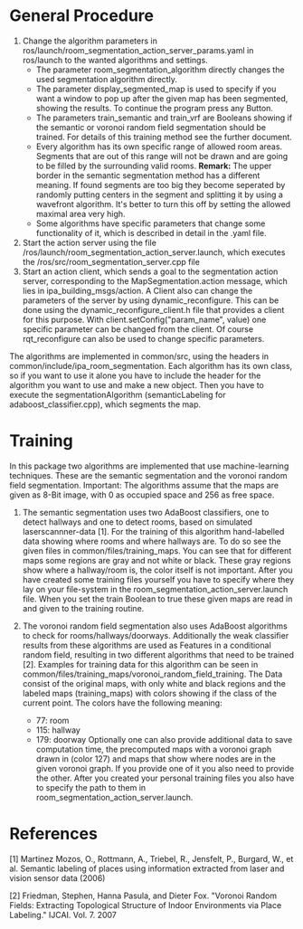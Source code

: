 # General Procedure

1. Change the algorithm parameters in ros/launch/room_segmentation_action_server_params.yaml in ros/launch to the wanted algorithms and settings.
	* The parameter room_segmentation_algorithm directly changes the used segmentation algorithm directly.
	* The parameter display_segmented_map is used to specify if you want a window to pop up after the given map has been segmented, showing the results. To continue the program press any Button.
	* The parameters train_semantic and train_vrf are Booleans showing if the semantic or voronoi random field segmentation should be trained. For details of this training method see the further document.
	* Every algorithm has its own specific range of allowed room areas. Segments that are out of this range will not be drawn and are going to be filled by the surrounding valid rooms. **Remark:** The upper border in the semantic segmentation method has a different meaning. If found segments are too big they become seperated by randomly putting centers in the segment and splitting it by using a wavefront algorithm. It's better to turn this off by setting the allowed maximal area very high.
	* Some algorithms have specific parameters that change some functionality of it, which is described in detail in the .yaml file.
2. Start the action server using the file /ros/launch/room_segmentation_action_server.launch, which executes the /ros/src/room_segmentation_server.cpp file
3. Start an action client, which sends a goal to the segmentation action server, corresponding to the MapSegmentation.action message, which lies in ipa_building_msgs/action.
A Client also can change the parameters of the server by using dynamic_reconfigure. This can be done using the dynamic_reconfigure_client.h file that provides a client for this purpose. With client.setConfig("param_name", value) one specific parameter can be changed from the client. Of course rqt_reconfigure can also be used to change specific parameters.

The algorithms are implemented in common/src, using the headers in common/include/ipa_room_segmentation. Each algorithm has its own class, so if you want to use it alone you have to include the header for the algorithm you want to use and make a new object. Then you have to execute the segmentationAlgorithm (semanticLabeling for adaboost_classifier.cpp), which segments the map.



# Training

In this package two algorithms are implemented that use machine-learning techniques. These are the semantic segmentation and the voronoi random field segmentation. 
Important: The algorithms assume that the maps are given as 8-Bit image, with 0 as occupied space and 256 as free space.

1. The semantic segmentation uses two AdaBoost classifiers, one to detect hallways and one to detect rooms, based on simulated laserscannner-data [1]. 
For the training of this algorithm hand-labelled data showing where rooms and where hallways are. To do so see the given files in common/files/training_maps. You can see that for different maps some regions are gray and not white or black. These gray regions show where a hallway/room is, the color itself is not important. 
After you have created some training files yourself you have to specify where they lay on your file-system in the room_segmentation_action_server.launch file. When you set the train Boolean to true these given maps are read in and given to the training routine.

2. The voronoi random field segmentation also uses AdaBoost algorithms to check for rooms/hallways/doorways. Additionally the weak classifier results from these algorithms are used as Features in a conditional random field, resulting in two different algorithms that need to be trained [2].
Examples for training data for this algorithm can be seen in common/files/training_maps/voronoi_random_field_training. The Data consist of the original maps, with only white and black regions and the labeled maps (training_maps) with colors showing if the class of the current point. The colors have the following meaning:
	- 77: room
	- 115: hallway
	- 179: doorway
Optionally one can also provide additional data to save computation time, the precomputed maps with a voronoi graph drawn in (color 127) and maps that show where nodes are in the given voronoi graph. If you provide one of it you also need to provide the other.
After you created your personal training files you also have to specify the path to them in room_segmentation_action_server.launch.




# References

[1] Martinez Mozos, O., Rottmann, A., Triebel, R., Jensfelt, P., Burgard, W., et al. Semantic labeling of places using information extracted from laser and vision sensor data (2006)

[2] Friedman, Stephen, Hanna Pasula, and Dieter Fox. "Voronoi Random Fields: Extracting Topological Structure of Indoor Environments via Place Labeling." IJCAI. Vol. 7. 2007
